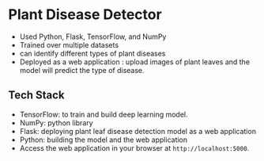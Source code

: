 # Plant Disease Detector

- Used Python, Flask, TensorFlow, and NumPy
- Trained over multiple datasets
- can identify different types of plant diseases
- Deployed as a web application : upload images of plant leaves and the model will predict the type of disease.

## Tech Stack

- TensorFlow: to train and build deep learning model.
- NumPy: python library
- Flask: deploying plant leaf disease detection model as a web application
- Python: building the model and the web application
- Access the web application in your browser at `http://localhost:5000`.
